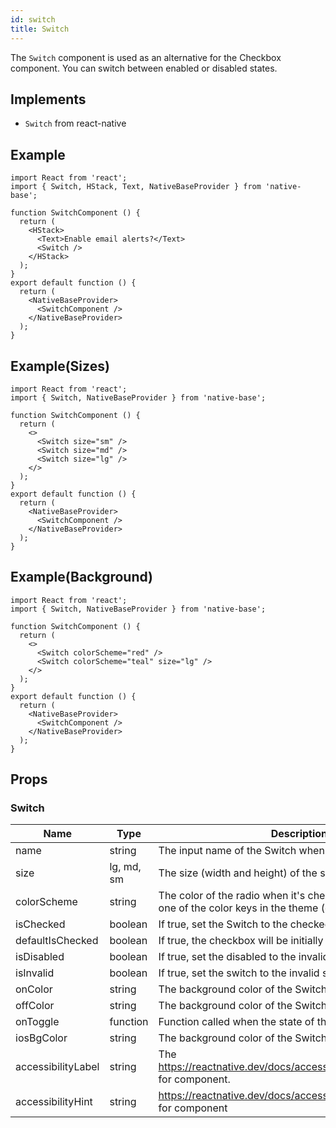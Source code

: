 ```yaml
---
id: switch
title: Switch
---
```


The `Switch` component is used as an alternative for the Checkbox component. You can switch between enabled or disabled states.

## Implements

- `Switch` from react-native

## Example

```SnackPlayer name=Switch%20Example
import React from 'react';
import { Switch, HStack, Text, NativeBaseProvider } from 'native-base';

function SwitchComponent () {
  return (
    <HStack>
      <Text>Enable email alerts?</Text>
      <Switch />
    </HStack>
  );
}
export default function () {
  return (
    <NativeBaseProvider>
      <SwitchComponent />
    </NativeBaseProvider>
  );
}
```

## Example(Sizes)

```SnackPlayer name=Switch%20Sizes
import React from 'react';
import { Switch, NativeBaseProvider } from 'native-base';

function SwitchComponent () {
  return (
    <>
      <Switch size="sm" />
      <Switch size="md" />
      <Switch size="lg" />
    </>
  );
}
export default function () {
  return (
    <NativeBaseProvider>
      <SwitchComponent />
    </NativeBaseProvider>
  );
}
```

## Example(Background)

```SnackPlayer name=Switch%20Background
import React from 'react';
import { Switch, NativeBaseProvider } from 'native-base';

function SwitchComponent () {
  return (
    <>
      <Switch colorScheme="red" />
      <Switch colorScheme="teal" size="lg" />
    </>
  );
}
export default function () {
  return (
    <NativeBaseProvider>
      <SwitchComponent />
    </NativeBaseProvider>
  );
}
```

## Props

### Switch

| Name               | Type       | Description                                                                                                       | Default |
| ------------------ | ---------- | ----------------------------------------------------------------------------------------------------------------- | ------- |
| name               | string     | The input name of the Switch when used in a form.                                                                 | -       |
| size               | lg, md, sm | The size (width and height) of the switch.                                                                        | md      |
| colorScheme        | string     | The color of the radio when it's checked. This should be one of the color keys in the theme (e.g."green", "red"). | -       |
| isChecked          | boolean    | If true, set the Switch to the checked state.                                                                     | -       |
| defaultIsChecked   | boolean    | If true, the checkbox will be initially checked.                                                                  | -       |
| isDisabled         | boolean    | If true, set the disabled to the invalid state.                                                                   | -       |
| isInvalid          | boolean    | If true, set the switch to the invalid state.                                                                     | -       |
| onColor            | string     | The background color of the Switch when on.                                                                       | -       |
| offColor           | string     | The background color of the Switch when off.                                                                      | -       |
| onToggle           | function   | Function called when the state of the Switch changes.                                                             | -       |
| iosBgColor         | string     | The background color of the Switch ( Only for IOS ).                                                              | -       |
| accessibilityLabel | string     | The https://reactnative.dev/docs/accessibility#accessibilitylabel for component.                                  | -       |
| accessibilityHint  | string     | https://reactnative.dev/docs/accessibility#accessibilityhint for component                                        |         |

